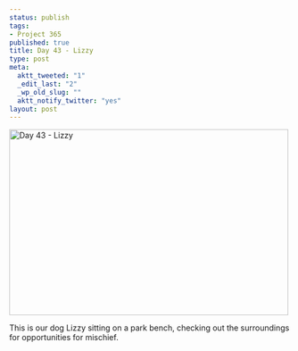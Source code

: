 ```yaml
--- 
status: publish
tags: 
- Project 365
published: true
title: Day 43 - Lizzy
type: post
meta: 
  aktt_tweeted: "1"
  _edit_last: "2"
  _wp_old_slug: ""
  aktt_notify_twitter: "yes"
layout: post
---
```

<a href="http://www.flickr.com/photos/freeed/5440447346/" title="Day 43 - Lizzy by Fred​, on Flickr"><img src="http://farm6.static.flickr.com/5171/5440447346_d0ea8b968a.jpg" width="500" height="333" alt="Day 43 - Lizzy" /></a>

This is our dog Lizzy sitting on a park bench, checking out the surroundings for opportunities for mischief.
